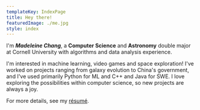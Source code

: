 ```yaml
---
templateKey: IndexPage
title: Hey there!
featuredImage: ./me.jpg
style: index
---
```


I'm **_Madeleine Chang_**, a **Computer Science** and **Astronomy** double major at Cornell University with algorithms and data analysis experience.

I'm interested in machine learning, video games and space exploration! I've worked on projects ranging from galaxy evolution to China's government, and I've used primarily Python for ML and C++ and Java for SWE. I love exploring the possibilities within computer science, so new projects are always a joy.

<span class="secondary-text">

For more details, see my [ré­sumé](/about/cv).

</span>

